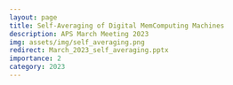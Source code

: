 ```yaml
---
layout: page
title: Self-Averaging of Digital MemComputing Machines
description: APS March Meeting 2023
img: assets/img/self_averaging.png
redirect: March_2023_self_averaging.pptx
importance: 2
category: 2023
---
```

